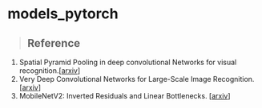 # models_pytorch

>## Reference

1. Spatial Pyramid Pooling in deep convolutional Networks for visual recognition.[[arxiv](https://arxiv.org/abs/1406.4729)] <br>
2. Very Deep Convolutional Networks for Large-Scale Image Recognition. [[arxiv](https://arxiv.org/abs/1409.1556)] <br>
3. MobileNetV2: Inverted Residuals and Linear Bottlenecks. [[arxiv](https://arxiv.org/abs/1801.04381)] <br>
